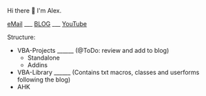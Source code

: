 Hi there 👋 I'm Alex.

[eMail](AnastasiouAlex@gmail.com) 
___ [BLOG](https://alexofrhodes.github.io)
___ [YouTube](https://bit.ly/3aLZU9M)

Structure:

* VBA-Projects ______ (@ToDo: review and add to blog)  
  * Standalone  
  * Addins
* VBA-Library ______ (Contains txt macros, classes and userforms following the blog)
* AHK 
